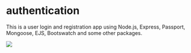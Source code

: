 # authentication
This is a user login and registration app using Node.js, Express, Passport, Mongoose, EJS, Bootswatch and some other packages.


![](images/filename%20authentication.PNG)
